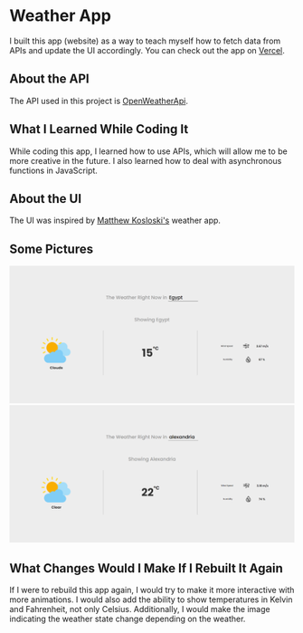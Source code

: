 # Weather App

I built this app (website) as a way to teach myself how to fetch data from APIs and update the UI accordingly. You can check out the app on [Vercel](https://weather-app-magdykishk.vercel.app/).

## About the API

The API used in this project is [OpenWeatherApi](https://openweathermap.org/).

## What I Learned While Coding It

While coding this app, I learned how to use APIs, which will allow me to be more creative in the future. I also learned how to deal with asynchronous functions in JavaScript.

## About the UI

The UI was inspired by [Matthew Kosloski's](https://dribbble.com/matthewkosloski) weather app.

## Some Pictures

![Egypt](./src/media/screenshots/Egypt.png)
![Alexandria](./src/media/screenshots/alexandria.png)

## What Changes Would I Make If I Rebuilt It Again

If I were to rebuild this app again, I would try to make it more interactive with more animations. I would also add the ability to show temperatures in Kelvin and Fahrenheit, not only Celsius. Additionally, I would make the image indicating the weather state change depending on the weather.
